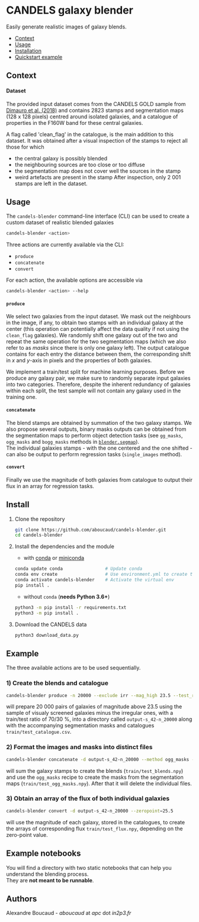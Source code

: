 CANDELS galaxy blender
======================

Easily generate realistic images of galaxy blends.

- [Context](#Context)
- [Usage](#Usage)
- [Installation](#Install)
- [Quickstart example](#Example)

Context
-------

#### Dataset

The provided input dataset comes from the CANDELS GOLD sample from [Dimauro et al. (2018)](https://academic.oup.com/mnras/article-abstract/478/4/5410/5004864?redirectedFrom=fulltext) and contains 2823 stamps and segmentation maps (128 x 128 pixels) centred around isolated galaxies, and a catalogue of properties in the F160W band for these central galaxies.

A flag called 'clean_flag' in the catalogue, is the main addition to this dataset. It was obtained after a visual inspection of the stamps to reject all those for which
- the central galaxy is possibly blended
- the neighbouring sources are too close or too diffuse
- the segmentation map does not cover well the sources in the stamp
- weird artefacts are present in the stamp
After inspection, only 2 001 stamps are left in the dataset.

Usage
-----

The `candels-blender` command-line interface (CLI) can be used to create a custom dataset of realistic blended galaxies
```bash
candels-blender <action>
```

Three actions are currently available via the CLI:
  - `produce`
  - `concatenate`
  - `convert`

For each action, the available options are accessible via
```bash
candels-blender <action> --help
```

#### `produce`

We select two galaxies from the input dataset. We mask out the neighbours in the image, if any, to obtain two stamps with an individual galaxy at the center (this operation can potentially affect the data quality if not using the `clean_flag` galaxies). We randomly shift one galaxy out of the two and repeat the same operation for the two segmentation maps (which we also refer to as _masks_ since there is only one galaxy left).
The output catalogue contains for each entry the distance between them, the corresponding shift in _x_ and _y_-axis in pixels and the properties of both galaxies. 

We implement a train/test split for machine learning purposes. Before we produce any galaxy pair, we make sure to randomly separate input galaxies into two categories. Therefore, despite the inherent redundancy of galaxies within each split, the test sample will not contain any galaxy used in the training one.

#### `concatenate`

The blend stamps are obtained by summation of the two galaxy stamps. 
We also propose several outputs, binary masks outputs can be obtained from the segmentation maps to perform object detection tasks (see `gg_masks`, `ogg_masks` and `bogg_masks` methods in [`blender.segmap`](blender/segmap.py)).  
The individual galaxies stamps - with the one centered and the one shifted - can also be output to perform regression tasks (`single_images` method).

#### `convert`

Finally we use the magnitude of both galaxies from catalogue to output their flux in an array for regression tasks.

Install
-------

1. Clone the repository
   ```bash
   git clone https://github.com/aboucaud/candels-blender.git
   cd candels-blender
   ```

2. Install the dependencies and the module
   - with [conda](https://www.anaconda.com/download/) or [miniconda](https://docs.conda.io/en/latest/miniconda.html)
   ```bash
   conda update conda                # Update conda
   conda env create                  # Use environment.yml to create the 'candels-blender' env
   conda activate candels-blender    # Activate the virtual env
   pip install .
   ```
   - without `conda` (**needs Python 3.6+**)
   ```bash
   python3 -m pip install -r requirements.txt
   python3 -m pip install .
   ```

3. Download the CANDELS data
   ```bash
   python3 download_data.py
   ```

Example
-------

The three available actions are to be used sequentially.

### 1) Create the blends and catalogue
```bash
candels-blender produce -n 20000 --exclude irr --mag_high 23.5 --test_ratio 0.2 --seed 42 --use_clean_galaxies
```
will prepare 20 000 pairs of galaxies of magnitude above 23.5 using the sample of visualy screened galaxies minus the irregular ones, with a train/test ratio of 70/30 %, into a directory called `output-s_42-n_20000` along with the accompanying segmentation masks and catalogues `train/test_catalogue.csv`.

### 2) Format the images and masks into distinct files
```bash
candels-blender concatenate -d output-s_42-n_20000 --method ogg_masks --delete
```
will sum the galaxy stamps to create the blends (`train/test_blends.npy`) and use the `ogg_masks` recipe to create the masks from the segmentation maps (`train/test_ogg_masks.npy`). After that it will delete the individual files.

### 3) Obtain an array of the flux of both individual galaxies
```bash
candels-blender convert -d output-s_42-n_20000 --zeropoint=25.5
```
will use the magnitude of each galaxy, stored in the catalogues, to create the arrays of corresponding flux `train/test_flux.npy`, depending on the zero-point value.




## Example notebooks

You will find a directory with two static notebooks that can help you understand the blending process.  
They are **not meant to be runnable**.


## Authors

Alexandre Boucaud - _aboucaud_ at _apc_ dot _in2p3.fr_
